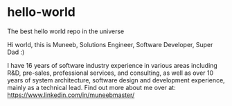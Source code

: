 # hello-world
The best hello world repo in the universe

Hi world, this is Muneeb, Solutions Engineer, Software Developer, Super Dad :)

I have 16 years of software industry experience in various areas including R&D, pre-sales, professional services, and consulting, as well as over 10 years of system architecture, software design and development experience, mainly as a technical lead. Find out more about me over at: https://www.linkedin.com/in/muneebmaster/
